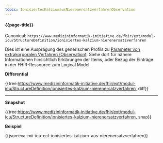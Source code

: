```yaml
---
topic: IonisiertesKalziumausNierenersatzverfahrenObservation
---
```

#### {{page-title}}

Canonical: 
```https://www.medizininformatik-initiative.de/fhir/ext/modul-icu/StructureDefinition/ionisiertes-kalzium-nierenersatzverfahren```
<br> 

Dies ist eine Ausprägung des generischen Profils zu [Parameter von extrakorporalen Verfahren (Observation)](https://www.medizininformatik-initiative.de/fhir/ext/modul-icu/StructureDefinition/parameter-von-extrakorporalen-verfahren). Siehe dort für nähere Informationen hinsichtlich Erklärungen der Items, oder Bezug der Einträge in der FHIR-Ressource zum Logical Model. 

**Differential**

{{tree:https://www.medizininformatik-initiative.de/fhir/ext/modul-icu/StructureDefinition/ionisiertes-kalzium-nierenersatzverfahren, diff}}

---

**Snapshot**

{{tree:https://www.medizininformatik-initiative.de/fhir/ext/modul-icu/StructureDefinition/ionisiertes-kalzium-nierenersatzverfahren, snap}}

**Beispiel**

{{json:exa-mii-icu-ect-ionisiertes-kalzium-aus-nierenersatzverfahren}}